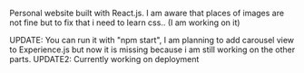 Personal website built with React.js.
I am aware that places of images are not fine but to fix that i need to learn css.. (I am working on it)

UPDATE: You can run it with "npm start", I am planning to add carousel view to Experience.js but now it is missing because i am still working on the other parts.
UPDATE2: Currently working on deployment
